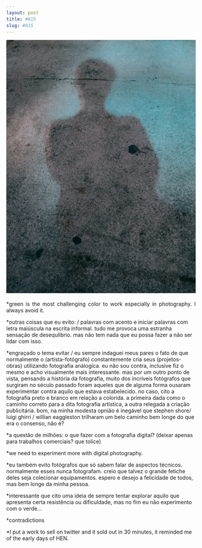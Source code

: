 ```yaml
---
layout: post
title: #015
slug: #015
---
```


<p class="description" style="text-align: justify;"/>
  <img src="/assets/danilo-luna-snapshots-01.jpg" />
  <br>
  <br>
*green is the most challenging color to work especially in photography. I always avoid it.

*outras coisas que eu evito: / palavras com acento e iniciar palavras com letra maiúscula na escrita informal. tudo me provoca uma estranha sensação de desequlíbrio. mas não tem nada que eu possa fazer a não ser lidar com isso.

*engraçado o tema evitar / eu sempre indaguei meus pares o fato de que normalmente  o (artista-fotógrafo) constantemente cria seus (projetos-obras) utilizando fotografia análogica. eu não sou contra, inclusive fiz o mesmo e acho visualmente mais interessante. mas por um outro ponto de vista, pensando a história da fotografia, muito dos incríveis fotógrafos que surgiram no século passado foram aqueles que de alguma forma ousaram experimentar contra aquilo que estava estabelecido. no caso, cito a fotografia preto e branco em relação a colorida. a primeira dada como o caminho correto para a dita fotografia artística, a outra relegada a criação publicitária. bom, na minha modesta opnião é inegável que stephen shore/ luigi ghirri / willian eaggleston trilharam um belo caminho bem longe do que era o consenso, não é?

*a questão de milhões: o que fazer com a fotografia digital? (deixar apenas para trabalhos comerciais? que tolice)

*we need to experiment more with digital photography.

*eu também evito fotógrafos que só sabem falar de aspectos técnicos. normalmente esses nunca fotografam. creio que talvez o grande fetiche deles seja colecionar equipamentos. espero e desejo a felicidade de todos, mas bem longe da minha pessoa.

*interessante que cito uma ideia de sempre tentar explorar aquilo que apresenta certa resistência ou dificuldade, mas no fim eu não experimento com o verde... 

*contradictions

*I put a work to sell on twitter and it sold out in 30 minutes, it reminded me of the early days of HEN.
